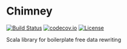 # Chimney

[![Build Status](https://travis-ci.org/scalalandio/chimney.svg?branch=master)](https://travis-ci.org/scalalandio/chimney)
[![codecov.io](http://codecov.io/github/scalalandio/chimney/coverage.svg?branch=master)](http://codecov.io/github/scalalandio/chimney?branch=master)
[![License](http://img.shields.io/:license-Apache%202-green.svg)](http://www.apache.org/licenses/LICENSE-2.0.txt)

Scala library for boilerplate free data rewriting
